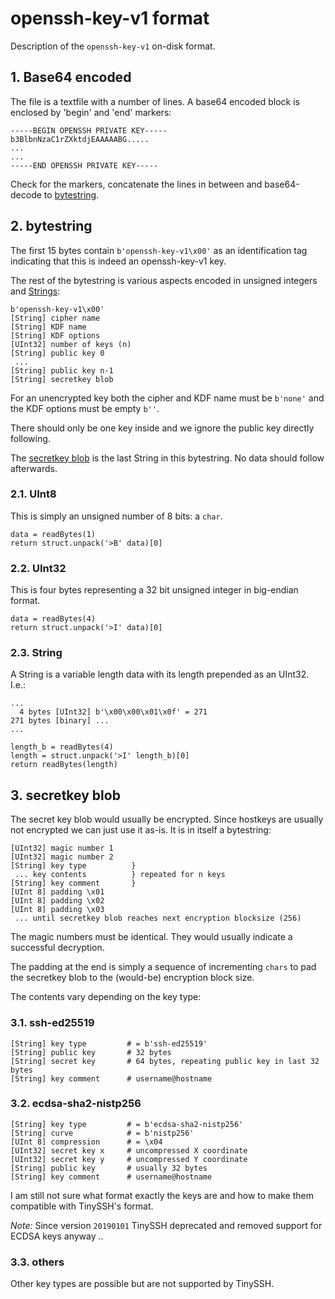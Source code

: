 # openssh-key-v1 format

Description of the `openssh-key-v1` on-disk format.

## 1. Base64 encoded

The file is a textfile with a number of lines. A base64 encoded block is enclosed by 'begin' and 'end' markers:

```
-----BEGIN OPENSSH PRIVATE KEY-----
b3BlbnNzaC1rZXktdjEAAAAABG.....
...
...
-----END OPENSSH PRIVATE KEY-----
```

Check for the markers, concatenate the lines in between and base64-decode to [bytestring](#2-bytestring).

## 2. bytestring

The first 15 bytes contain `b'openssh-key-v1\x00'` as an identification tag indicating that this is indeed
an openssh-key-v1 key.

The rest of the bytestring is various aspects encoded in unsigned integers and [Strings](#23-String):

```
b'openssh-key-v1\x00'
[String] cipher name
[String] KDF name
[String] KDF options
[UInt32] number of keys (n)
[String] public key 0
 ...
[String] public key n-1
[String] secretkey blob
```

For an unencrypted key both the cipher and KDF name must be `b'none'` and the KDF options must be empty `b''`.

There should only be one key inside and we ignore the public key directly following.

The [secretkey blob](#3-secretkey-blob) is the last String in this bytestring. No data should follow afterwards.

### 2.1. UInt8

This is simply an unsigned number of 8 bits: a `char`.
```
data = readBytes(1)
return struct.unpack('>B' data)[0]
```

### 2.2. UInt32

This is four bytes representing a 32 bit unsigned integer in big-endian format.
```
data = readBytes(4)
return struct.unpack('>I' data)[0]
```

### 2.3. String

A String is a variable length data with its length prepended as an UInt32. I.e.:

```
...
  4 bytes [UInt32] b'\x00\x00\x01\x0f' = 271
271 bytes [binary] ...
...
```
```
length_b = readBytes(4)
length = struct.unpack('>I' length_b)[0]
return readBytes(length)
```

## 3. secretkey blob

The secret key blob would usually be encrypted. Since hostkeys are usually not encrypted we can just use it as-is.
It is in itself a bytestring:

```
[UInt32] magic number 1
[UInt32] magic number 2
[String] key type          }
 ... key contents          } repeated for n keys
[String] key comment       }
[UInt 8] padding \x01
[UInt 8] padding \x02
[UInt 8] padding \x03
 ... until secretkey blob reaches next encryption blocksize (256)
```

The magic numbers must be identical. They would usually indicate a successful decryption.

The padding at the end is simply a sequence of incrementing `chars` to pad the secretkey
blob to the (would-be) encryption block size.

The contents vary depending on the key type:

### 3.1. ssh-ed25519

```
[String] key type         # = b'ssh-ed25519'
[String] public key       # 32 bytes
[String] secret key       # 64 bytes, repeating public key in last 32 bytes
[String] key comment      # username@hostname
```

### 3.2. ecdsa-sha2-nistp256

```
[String] key type         # = b'ecdsa-sha2-nistp256'
[String] curve            # = b'nistp256'
[UInt 8] compression      # = \x04
[UInt32] secret key x     # uncompressed X coordinate
[UInt32] secret key y     # uncompressed Y coordinate
[String] public key       # usually 32 bytes
[String] key comment      # username@hostname
```

I am still not sure what format exactly the keys are and how to make them compatible with TinySSH's format.

*Note:* Since version `20190101` TinySSH deprecated and removed support for ECDSA keys anyway ..

### 3.3. others

Other key types are possible but are not supported by TinySSH.
